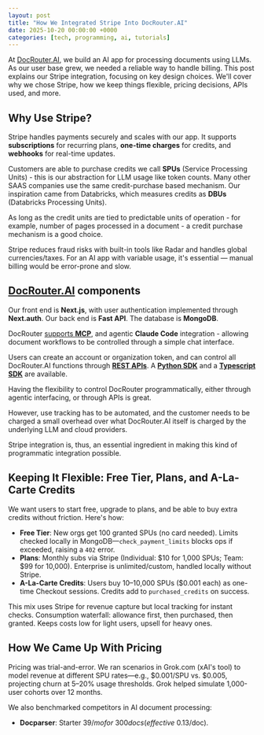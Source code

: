 ```yaml
---
layout: post
title: "How We Integrated Stripe Into DocRouter.AI"
date: 2025-10-20 00:00:00 +0000
categories: [tech, programming, ai, tutorials]
---
```


At [DocRouter.AI](http://docrouter.ai), we build an AI app for processing documents using LLMs. As our user base grew, we needed a reliable way to handle billing. This post explains our Stripe integration, focusing on key design choices. We'll cover why we chose Stripe, how we keep things flexible, pricing decisions, APIs used, and more.

## Why Use Stripe?

Stripe handles payments securely and scales with our app. It supports __subscriptions__ for recurring plans, __one-time charges__ for credits, and __webhooks__ for real-time updates.

Customers are able to purchase credits we call __SPUs__ (Service Processing Units) - this is our abstraction for LLM usage like token counts. Many other SAAS companies use the same credit-purchase based mechanism. Our inspiration came from Databricks, which measures credits as __DBUs__ (Databricks Processing Units).

As long as the credit units are tied to predictable units of operation - for example, number of pages processed in a document - a credit purchase mechanism is a good choice.

Stripe reduces fraud risks with built-in tools like Radar and handles global currencies/taxes. For an AI app with variable usage, it's essential — manual billing would be error-prone and slow.

## [DocRouter.AI](http://docrouter.ai) components
Our front end is __Next.js__, with user authentication implemented through __Next.auth__. Our back end is __Fast API__. The database is __MongoDB__. 

DocRouter [supports __MCP__](https://docrouter.ai/docs/mcp/), and agentic __Claude Code__ integration - allowing document workflows to be controlled through a simple chat interface.

Users can create an account or organization token, and can control all DocRouter.AI functions through [__REST APIs__](https://docrouter.ai/docs/rest-api/). A [__Python SDK__](https://docrouter.ai/docs/python-sdk/) and a [__Typescript SDK__](https://docrouter.ai/docs/typescript-sdk/) are available.

Having the flexibility to control DocRouter programmatically, either through agentic interfacing, or through APIs is great. 

However, use tracking has to be automated, and the customer needs to be charged a small overhead over what DocRouter.AI itself is charged by the underlying LLM and cloud providers.

Stripe integration is, thus, an essential ingredient in making this kind of programmatic integration possible.

## Keeping It Flexible: Free Tier, Plans, and A-La-Carte Credits

We want users to start free, upgrade to plans, and be able to buy extra credits without friction. Here's how:

- **Free Tier**: New orgs get 100 granted SPUs (no card needed). Limits checked locally in MongoDB—`check_payment_limits` blocks ops if exceeded, raising a `402` error.
- **Plans**: Monthly subs via Stripe (Individual: $10 for 1,000 SPUs; Team: $99 for 10,000). Enterprise is unlimited/custom, handled locally without Stripe.
- **A-La-Carte Credits**: Users buy 10–10,000 SPUs ($0.001 each) as one-time Checkout sessions. Credits add to `purchased_credits` on success.

This mix uses Stripe for revenue capture but local tracking for instant checks. Consumption waterfall: allowance first, then purchased, then granted. Keeps costs low for light users, upsell for heavy ones.

## How We Came Up With Pricing

Pricing was trial-and-error. We ran scenarios in Grok.com (xAI's tool) to model revenue at different SPU rates—e.g., $0.001/SPU vs. $0.005, projecting churn at 5–20% usage thresholds. Grok helped simulate 1,000-user cohorts over 12 months.

We also benchmarked competitors in AI document processing:

- **Docparser**: Starter $39/mo for ~300 docs (effective ~$0.13/doc).